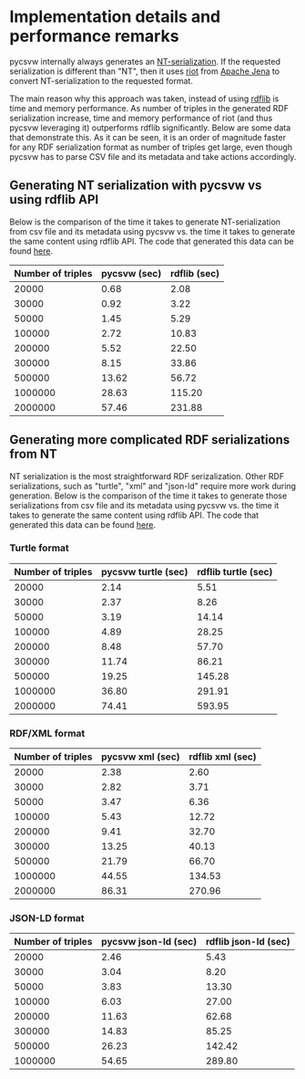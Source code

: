 # Implementation details and performance remarks

pycsvw internally always generates an [NT-serialization](https://www.w3.org/TR/n-triples/). If the requested
serialization is different than "NT", then it uses [riot](https://jena.apache.org/documentation/io/) from
[Apache Jena](https://jena.apache.org/index.html) to convert NT-serialization to the requested format.

The main reason why this approach was taken, instead of using [rdflib](https://rdflib.readthedocs.io/en/stable/)
is time and memory performance. As number of triples in the generated RDF serialization increase, time and memory
performance of riot (and thus pycsvw leveraging it) outperforms rdflib significantly. Below are some data that demonstrate
this. As it can be seen, it is an order of magnitude faster for any RDF serialization format as number of triples
get large, even though pycsvw has to parse CSV file and its metadata and take actions accordingly.

## Generating NT serialization with pycsvw vs using rdflib API
Below is the comparison of the time it takes to generate NT-serialization from csv file and its metadata
using pycsvw vs. the time it takes to generate the same content using rdflib API. The code that generated
this data can be found [here](../speed_test/speed_test_nt.py).

|Number of triples|pycsvw (sec)|rdflib (sec)|
|-----------------|------------|------------|
|            20000|        0.68|        2.08|
|            30000|        0.92|        3.22|
|            50000|        1.45|        5.29|
|           100000|        2.72|       10.83|
|           200000|        5.52|       22.50|
|           300000|        8.15|       33.86|
|           500000|       13.62|       56.72|
|          1000000|       28.63|      115.20|
|          2000000|       57.46|      231.88|

## Generating more complicated RDF serializations from NT
NT serialization is the most straightforward RDF serizalization. Other RDF serializations, such as
"turtle", "xml" and "json-ld" require more work during generation. Below is the comparison of the time it takes
to generate those serializations from csv file and its metadata using pycsvw vs. the time it takes to generate the same
content using rdflib API. The code that generated this data can be found [here](../speed_test/speed_test_other_formats.py).

### Turtle format

|Number of triples|pycsvw turtle (sec)|rdflib turtle (sec)|
|-----------------|-------------------|-------------------|
|            20000|               2.14|               5.51|
|            30000|               2.37|               8.26|
|            50000|               3.19|              14.14|
|           100000|               4.89|              28.25|
|           200000|               8.48|              57.70|
|           300000|              11.74|              86.21|
|           500000|              19.25|             145.28|
|          1000000|              36.80|             291.91|
|          2000000|              74.41|             593.95|

### RDF/XML format

|Number of triples|pycsvw xml (sec)|rdflib xml (sec)|
|-----------------|----------------|----------------|
|            20000|            2.38|            2.60|
|            30000|            2.82|            3.71|
|            50000|            3.47|            6.36|
|           100000|            5.43|           12.72|
|           200000|            9.41|           32.70|
|           300000|           13.25|           40.13|
|           500000|           21.79|           66.70|
|          1000000|           44.55|          134.53|
|          2000000|           86.31|          270.96|

### JSON-LD format

|Number of triples|pycsvw json-ld (sec)|rdflib json-ld (sec)|
|-----------------|--------------------|--------------------|
|            20000|                2.46|                5.43|
|            30000|                3.04|                8.20|
|            50000|                3.83|               13.30|
|           100000|                6.03|               27.00|
|           200000|               11.63|               62.68|
|           300000|               14.83|               85.25|
|           500000|               26.23|              142.42|
|          1000000|               54.65|              289.80|

